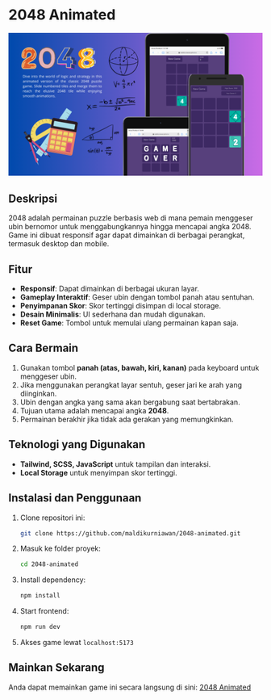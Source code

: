 # 2048 Animated

![Tampilan Game](https://raw.githubusercontent.com/maldikurniawan/portfolio/refs/heads/main/public/assets/2048.png)

## Deskripsi

2048 adalah permainan puzzle berbasis web di mana pemain menggeser ubin bernomor untuk menggabungkannya hingga mencapai angka 2048. Game ini dibuat responsif agar dapat dimainkan di berbagai perangkat, termasuk desktop dan mobile.

## Fitur

- **Responsif**: Dapat dimainkan di berbagai ukuran layar.
- **Gameplay Interaktif**: Geser ubin dengan tombol panah atau sentuhan.
- **Penyimpanan Skor**: Skor tertinggi disimpan di local storage.
- **Desain Minimalis**: UI sederhana dan mudah digunakan.
- **Reset Game**: Tombol untuk memulai ulang permainan kapan saja.

## Cara Bermain

1. Gunakan tombol **panah (atas, bawah, kiri, kanan)** pada keyboard untuk menggeser ubin.
2. Jika menggunakan perangkat layar sentuh, geser jari ke arah yang diinginkan.
3. Ubin dengan angka yang sama akan bergabung saat bertabrakan.
4. Tujuan utama adalah mencapai angka **2048**.
5. Permainan berakhir jika tidak ada gerakan yang memungkinkan.

## Teknologi yang Digunakan

- **Tailwind, SCSS, JavaScript** untuk tampilan dan interaksi.
- **Local Storage** untuk menyimpan skor tertinggi.

## Instalasi dan Penggunaan

1. Clone repositori ini:
   ```sh
   git clone https://github.com/maldikurniawan/2048-animated.git
   ```
2. Masuk ke folder proyek:
   ```sh
   cd 2048-animated
   ```
3. Install dependency:
   ```sh
   npm install
   ```
4. Start frontend:
   ```sh
   npm run dev
   ```
5. Akses game lewat `localhost:5173`

## Mainkan Sekarang

Anda dapat memainkan game ini secara langsung di sini: [2048 Animated](https://maldikurniawan.github.io/2048-animated/)
